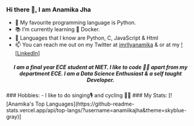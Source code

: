 ### Hi there 👋, I am Anamika Jha
- 💾 My favourite programming language is Python.
- 📚 I’m currently learning 🐋 Docker.
- 💽 Languages that I know are Python, C, JavaScript & Html
- 📫 You can reach me out on my Twitter at [imrllyanamika](https://twitter.com/imrllyanamika) & or at my [![LinkedIn]](https://www.linkedin.com/in/anamika-jha-301a571a4/)
<h5 align="center">
I am a final year ECE student at NIET. l like to code 👩‍💻 apart from my department ECE. I am a Data Science Enthusiast & a self taught Developer.
</h5>
### Hobbies:
- I like to do singing🎙️ and cycling 🚵‍♀️
### My Stats:
[![Anamika's Top Languages](https://github-readme-stats.vercel.app/api/top-langs/?username=anamiikajha&theme=skyblue-gray)]
